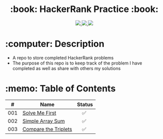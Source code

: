  <div align="center">
   <h1>:book: HackerRank Practice :book:</h1>
   <a href="http://steviecodes.com" target="_blank">
      <img src="https://img.shields.io/badge/-Portfolio_-darkgreen?style=for-the-badge&logo=medium"/>
   </a>
   <a href="https://www.linkedin.com/in/stevie-militello/" target="_blank">
      <img src="https://img.shields.io/badge/-Linkedin-blue?style=for-the-badge&``logo=Linkedin&logoColor=white">
   </a> 
   <a href="mailto:steviemilitello@gmail.com" target="_blank">
      <img src="https://img.shields.io/badge/-Email-c14438?style=for-the-badge&logo=Gmail&``logoColor=white">
   </a>
</div>

<h1>:computer: Description</h1>

- A repo to store completed HackerRank problems
- The purpose of this repo is to keep track of the problem I have completed as well as share with others my solutions

<h1>:memo: Table of Contents</h1>

| #   | Name                                                | Status                   |
| --- | --------------------------------------------------- | ------------------------ |
| 001 | [Solve Me First](001-solve-me-first.js)             | &emsp;:white_check_mark: |
| 002 | [Simple Array Sum](002-simple-array-sum.js)         | &emsp;:white_check_mark: |
| 003 | [Compare the Triplets](003-compare-the-triplets.js) | &emsp;:white_check_mark: |
